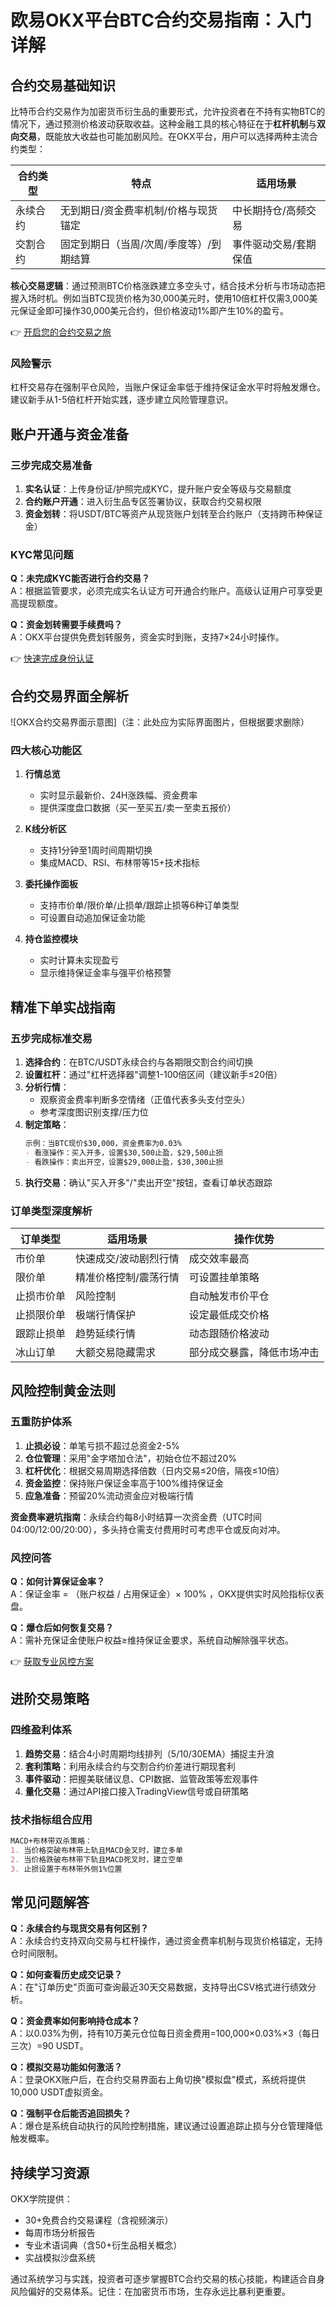 # 欧易OKX平台BTC合约交易指南：入门详解

## 合约交易基础知识

比特币合约交易作为加密货币衍生品的重要形式，允许投资者在不持有实物BTC的情况下，通过预测价格波动获取收益。这种金融工具的核心特征在于**杠杆机制**与**双向交易**，既能放大收益也可能加剧风险。在OKX平台，用户可以选择两种主流合约类型：

| 合约类型   | 特点                                                                 | 适用场景               |
|------------|----------------------------------------------------------------------|------------------------|
| 永续合约   | 无到期日/资金费率机制/价格与现货锚定                                 | 中长期持仓/高频交易    |
| 交割合约   | 固定到期日（当周/次周/季度等）/到期结算                             | 事件驱动交易/套期保值  |

**核心交易逻辑**：通过预测BTC价格涨跌建立多空头寸，结合技术分析与市场动态把握入场时机。例如当BTC现货价格为30,000美元时，使用10倍杠杆仅需3,000美元保证金即可操作30,000美元合约，但价格波动1%即产生10%的盈亏。

👉 [开启您的合约交易之旅](https://bit.ly/okx_welcome)

### 风险警示
杠杆交易存在强制平仓风险，当账户保证金率低于维持保证金水平时将触发爆仓。建议新手从1-5倍杠杆开始实践，逐步建立风险管理意识。

## 账户开通与资金准备

### 三步完成交易准备
1. **实名认证**：上传身份证/护照完成KYC，提升账户安全等级与交易额度
2. **合约账户开通**：进入衍生品专区签署协议，获取合约交易权限
3. **资金划转**：将USDT/BTC等资产从现货账户划转至合约账户（支持跨币种保证金）

### KYC常见问题
**Q：未完成KYC能否进行合约交易？**  
A：根据监管要求，必须完成实名认证方可开通合约账户。高级认证用户可享受更高提现额度。

**Q：资金划转需要手续费吗？**  
A：OKX平台提供免费划转服务，资金实时到账，支持7×24小时操作。

👉 [快速完成身份认证](https://bit.ly/okx_welcome)

## 合约交易界面全解析

![OKX合约交易界面示意图]（注：此处应为实际界面图片，但根据要求删除）

### 四大核心功能区
1. **行情总览**
   - 实时显示最新价、24H涨跌幅、资金费率
   - 提供深度盘口数据（买一至买五/卖一至卖五报价）

2. **K线分析区**
   - 支持1分钟至1周时间周期切换
   - 集成MACD、RSI、布林带等15+技术指标

3. **委托操作面板**
   - 支持市价单/限价单/止损单/跟踪止损等6种订单类型
   - 可设置自动追加保证金功能

4. **持仓监控模块**
   - 实时计算未实现盈亏
   - 显示维持保证金率与强平价格预警

## 精准下单实战指南

### 五步完成标准交易
1. **选择合约**：在BTC/USDT永续合约与各期限交割合约间切换
2. **设置杠杆**：通过"杠杆选择器"调整1-100倍区间（建议新手≤20倍）
3. **分析行情**：
   - 观察资金费率判断多空情绪（正值代表多头支付空头）
   - 参考深度图识别支撑/压力位
4. **制定策略**：
   ```markdown
   示例：当BTC现价$30,000，资金费率为0.03%
   - 看涨操作：买入开多，设置$30,500止盈，$29,500止损
   - 看跌操作：卖出开空，设置$29,000止盈，$30,300止损
   ```
5. **执行交易**：确认"买入开多"/"卖出开空"按钮，查看订单状态跟踪

### 订单类型深度解析
| 订单类型       | 适用场景                     | 操作优势                   |
|----------------|------------------------------|----------------------------|
| 市价单         | 快速成交/波动剧烈行情        | 成交效率最高               |
| 限价单         | 精准价格控制/震荡行情        | 可设置挂单策略             |
| 止损市价单     | 风险控制                     | 自动触发市价平仓           |
| 止损限价单     | 极端行情保护                 | 设定最低成交价格           |
| 跟踪止损单     | 趋势延续行情                 | 动态跟随价格波动           |
| 冰山订单       | 大额交易隐藏需求             | 部分成交暴露，降低市场冲击 |

## 风险控制黄金法则

### 五重防护体系
1. **止损必设**：单笔亏损不超过总资金2-5%
2. **仓位管理**：采用"金字塔加仓法"，初始仓位不超过20%
3. **杠杆优化**：根据交易周期选择倍数（日内交易≤20倍，隔夜≤10倍）
4. **资金监控**：保持账户保证金率高于100%维持保证金
5. **应急准备**：预留20%流动资金应对极端行情

**资金费率避坑指南**：永续合约每8小时结算一次资金费（UTC时间04:00/12:00/20:00），多头持仓需支付费用时可考虑平仓或反向对冲。

### 风控问答
**Q：如何计算保证金率？**  
A：保证金率 = （账户权益 / 占用保证金）× 100% ，OKX提供实时风险指标仪表盘。

**Q：爆仓后如何恢复交易？**  
A：需补充保证金使账户权益≥维持保证金要求，系统自动解除强平状态。

👉 [获取专业风控方案](https://bit.ly/okx_welcome)

## 进阶交易策略

### 四维盈利体系
1. **趋势交易**：结合4小时周期均线排列（5/10/30EMA）捕捉主升浪
2. **套利策略**：利用永续合约与交割合约价差进行期现套利
3. **事件驱动**：把握美联储议息、CPI数据、监管政策等宏观事件
4. **量化交易**：通过API接口接入TradingView信号或自研策略

### 技术指标组合应用
```markdown
MACD+布林带双杀策略：
1. 当价格突破布林带上轨且MACD金叉时，建立多单
2. 当价格跌破布林带下轨且MACD死叉时，建立空单
3. 止损设置于布林带外侧1%位置
```

## 常见问题解答

**Q：永续合约与现货交易有何区别？**  
A：永续合约支持双向交易与杠杆操作，通过资金费率机制与现货价格锚定，无持仓时间限制。

**Q：如何查看历史成交记录？**  
A：在"订单历史"页面可查询最近30天交易数据，支持导出CSV格式进行绩效分析。

**Q：资金费率如何影响持仓成本？**  
A：以0.03%为例，持有10万美元仓位每日资金费用=100,000×0.03%×3（每日三次）=90 USDT。

**Q：模拟交易功能如何激活？**  
A：登录OKX账户后，在合约交易界面右上角切换"模拟盘"模式，系统将提供10,000 USDT虚拟资金。

**Q：强制平仓后能否追回损失？**  
A：爆仓是系统自动执行的风险控制措施，建议通过设置追踪止损与分仓管理降低触发概率。

## 持续学习资源

OKX学院提供：
- 30+免费合约交易课程（含视频演示）
- 每周市场分析报告
- 专业术语词典（含50+衍生品相关概念）
- 实战模拟沙盘系统

通过系统学习与实践，投资者可逐步掌握BTC合约交易的核心技能，构建适合自身风险偏好的交易体系。记住：在加密货币市场，生存永远比暴利更重要。